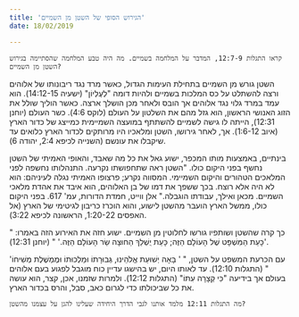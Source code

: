 ```yaml
---
title: 'הגירוש הסופי של השטן מן השמיים'
date: 18/02/2019

---
```


`קראו התגלות 12:7-9, המדבר על המלחמה בשמיים. מה היה טבע המלחמה שהסתיימה בגירוש השטן מן השמיים?`

השטן גורש מן השמיים בתחילת העימות הגדול, כאשר מרד נגד ריבונותו של אלוהים ורצה להשתלט על כס המלכות בשמיים ולהיות דומה "לְעֶלְיוֹן" (ישעיה 14:12-15). הוא עמד במרד גלוי נגד אלוהים אך הובס ולאחר מכן הושלך ארצה. כאשר הוליך שולל את הזוג האנושי הראשון, הוא גזל מהם את השלטון על העולם (לוקס 4:6). כשר העולם (יוחנן 12:31), הייתה לו גישה לשמיים להשתתף במועצה השמיימית כמייצג של כדור הארץ (איוב 1:6-12). אך, לאחר גירושו, השטן ומלאכיו היו מרותקים לכדור הארץ כלואים עד שיקבלו את עונשם (השנייה לכיפא 2:4, יהודה 6).

בינתיים, באמצעות מותו המכפר, ישוע גאל את כל מה שאבד, והאופי האמיתי של השטן נחשף בפני היקום כולו. "השטן ראה שתחפושתו נקרעה. התנהלותו נחשפה לפני המלאכים הטהורים והיקום השמיימי. המסווה נקרע; פרצופו האמיתי נגלה לעיניהם: הוא לא היה אלא רוצח. בכך ששפך את דמו של בן האלוהים, הוא איבד את אהדת מלאכי השמיים. מכאן ואילך, עבודתו הוגבלה." אלן ווייט, חמדת הדורות, עמ' 617. בפני היקום כולו, ממשל הארץ הועבר מהשטן לישוע, והוא הוכרז כריבון לגיטימי של הארץ (אל האפסים 1:20-22, הראשונה לכיפא 3:22).

כך קרה שהשטן ושותפיו גורשו לחלוטין מן השמיים. ישוע חזה את האירוע הזה באמרו: " 'כָּעֵת הַמִּשְׁפָּט שֶׁל הָעוֹלָם הַזֶּה; כָּעֵת יֻשְׁלַךְ הַחוּצָה שַׂר הָעוֹלָם הַזֶּה.' " (יוחנן 12:31).

עם הכרעת המשפט על השטן, " ' בָּאָה יְשׁוּעַת אֱלֹהֵינוּ, גְּבוּרָתוֹ וּמַלְכוּתוֹ וּמֶמְשֶׁלֶת מְשִׁיחוֹ' " (התגלות 12:10). עד לאותו היום, יש בהישגו עדיין כוח מוגבל לפגוע בעם אלוהים בעולם אך בידיעה "כִּי קְצָרָה עִתּוֹ" (התגלות 12:12). ולמרות שזמנו, אכן, קצר, הוא עושה את כל שביכולתו כדי לגרום כאב, סבל, והרס בכדור הארץ.    

`מה התגלות 12:11 מלמד אותנו לגבי הדרך היחידה שעלינו להגן על עצמנו מהשטן?`